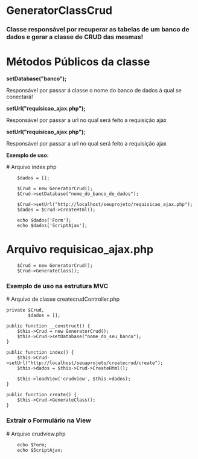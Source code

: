 # GeneratorClassCrud
<h3>Classe responsável por recuperar as tabelas de um banco de dados e gerar a classe de CRUD das mesmas!</h3>

# Métodos Públicos da classe
<strong>setDatabase("banco");</strong>
<p>Responsável por passar á classe o nome do banco de dados á qual se conectará!</p>

<strong>setUrl("requisicao_ajax.php");</strong>
<p>Responsável por passar a url no qual será feito a requisição ajax</p>

<strong>setUrl("requisicao_ajax.php");</strong>
<p>Responsável por passar a url no qual será feito a requisição ajax</p>

<p> <strong>Exemplo de uso:</strong></p>
# Arquivo index.php
      
        $dados = [];
        
        $Crud = new GeneratorCrud();
        $Crud->setDatabase("nome_do_banco_de_dados");
        
        $Crud->setUrl("http://localhost/seuprojeto/requisicao_ajax.php");
        $dados = $Crud->CreateHtml();
        
        echo $dados['Form'];
        echo $dados['ScriptAjax'];
 
# Arquivo requisicao_ajax.php
        
        $Crud = new GeneratorCrud();
        $Crud->GenerateClass();
        

<h3>Exemplo de uso na estrutura MVC</h3>
# Arquivo de classe createcrudController.php

    private $Crud,
            $dados = [];
            
    public function __construct() {
        $this->Crud = new GeneratorCrud();
        $this->Crud->setDatabase("nome_do_seu_banco");
    }

    public function index() {         
        $this->Crud->setUrl("http://localhost/seuaprojeto/createcrud/create");
        $this->dados = $this->Crud->CreateHtml();

        $this->loadView('crudview', $this->dados);
    }

    public function create() {
        $this->Crud->GenerateClass();
    }
    
    
    
    
    
   <h3>Extrair o Formulário na View</h3>
   # Arquivo crudview.php
   
    
        echo $Form; 
        echo $ScriptAjax;
   
    
